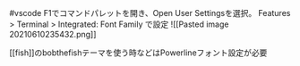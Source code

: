 #vscode
F1でコマンドパレットを開き、Open User Settingsを選択。
Features > Terminal > Integrated: Font Family で設定
![[Pasted image 20210610235432.png]]


[[fish]]のbobthefishテーマを使う時などはPowerlineフォント設定が必要